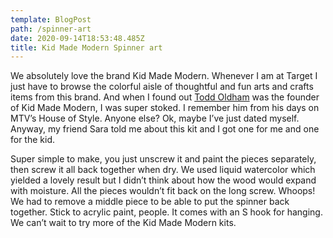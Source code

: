 ```yaml
---
template: BlogPost
path: /spinner-art
date: 2020-09-14T18:53:48.485Z
title: Kid Made Modern Spinner art
---
```

We absolutely love the brand Kid Made Modern. Whenever I am at Target I just have to browse the colorful aisle of thoughtful and fun arts and crafts items from this brand. And when I found out [Todd Oldham](https://www.toddoldhamstudio.com/portfolio/kid-made-modern/) was the founder of Kid Made Modern, I was super stoked. I remember him from his days on MTV’s House of Style. Anyone else? Ok, maybe I’ve just dated myself. Anyway, my friend Sara told me about this kit and I got one for me and one for the kid. 

Super simple to make, you just unscrew it and paint the pieces separately, then screw it all back together when dry. We used liquid watercolor which yielded a lovely result but I didn’t think about how the wood would expand with moisture. All the pieces wouldn’t fit back on the long screw. Whoops! We had to remove a middle piece to be able to put the spinner back together. Stick to acrylic paint, people. It comes with an S hook for hanging. We can’t wait to try more of the Kid Made Modern kits.

